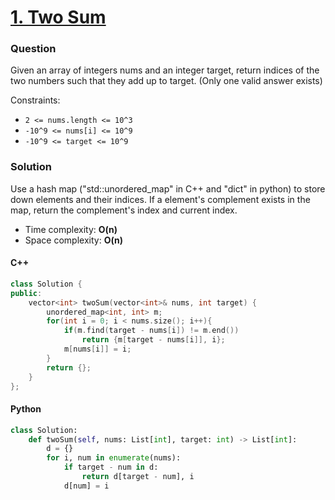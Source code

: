 # **[1. Two Sum](https://leetcode.com/problems/two-sum/)**

### Question
Given an array of integers nums and an integer target, return indices of the two numbers such that they add up to target. (Only one valid answer exists)

Constraints: 
- `2 <= nums.length <= 10^3`
- `-10^9 <= nums[i] <= 10^9`
- `-10^9 <= target <= 10^9`

### Solution
Use a hash map ("std::unordered_map" in C++ and "dict" in python) to store down elements and their indices. If a element's complement exists in the map, return the complement's index and current index. 

- Time complexity: **O(n)**
- Space complexity: **O(n)**

#### C++
```c++
class Solution {
public:
    vector<int> twoSum(vector<int>& nums, int target) {
        unordered_map<int, int> m;
        for(int i = 0; i < nums.size(); i++){
            if(m.find(target - nums[i]) != m.end())
                return {m[target - nums[i]], i};
            m[nums[i]] = i;
        }
        return {};
    }
};
```

#### Python
```python
class Solution:
    def twoSum(self, nums: List[int], target: int) -> List[int]:
        d = {}
        for i, num in enumerate(nums):
            if target - num in d:
                return d[target - num], i
            d[num] = i
```

